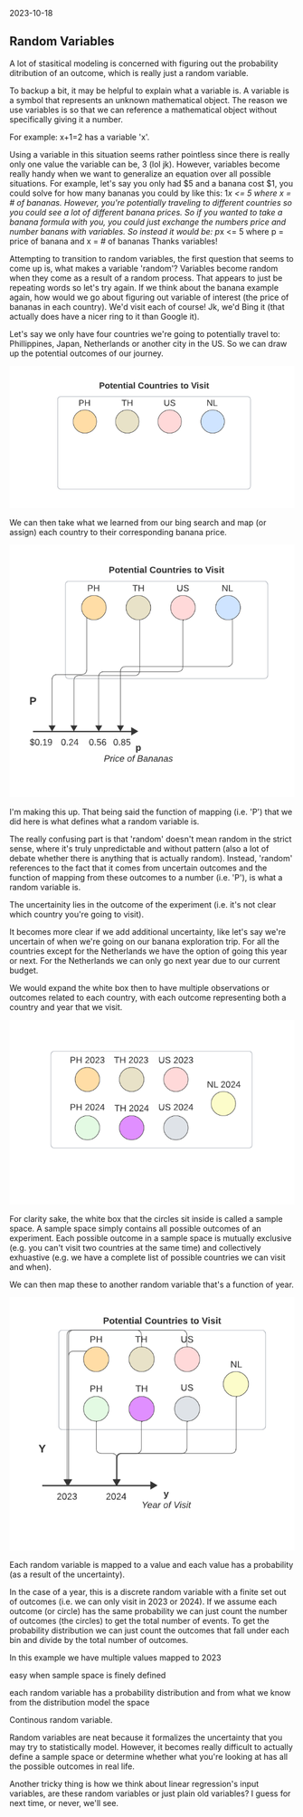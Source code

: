 2023-10-18

## Random Variables

A lot of stasitical modeling is concerned with figuring out the probability ditribution of an outcome, which is really just a random variable.

To backup a bit, it may be helpful to explain what a variable is. A variable is a symbol that represents an unknown mathematical object. The reason we use variables is so that we can reference a mathematical object without specifically giving it a number.

For example: x+1=2 has a variable 'x'. 

Using a variable in this situation seems rather pointless since there is really only one value the variable can be, 3 (lol jk). However, variables become really handy when we want to generalize an equation over all possible situations. For example, let's say you only had $5 and a banana cost $1, you could solve for how many bananas you could by like this: 1*x <= 5 where x = # of bananas. However, you're potentially traveling to different countries so you could see a lot of different banana prices. So if you wanted to take a banana formula with you, you could just exchange the numbers price and number banans with variables. So instead it would be: p*x <= 5 where p = price of banana and x = # of bananas Thanks variables!


Attempting to transition to random variables, the first question that seems to come up is, what makes a variable 'random'? Variables become random when they come as a result of a random process. That appears to just be repeating words so let's try again. If we think about the banana example again, how would we go about figuring out variable of interest (the price of bananas in each country). We'd visit each of course! Jk, we'd Bing it (that actually does have a nicer ring to it than Google it). 


Let's say we only have four countries we're going to potentially travel to: Phillippines, Japan, Netherlands or another city in the US. So we can draw up the potential outcomes of our journey.

![sample space of countries](/docs/assets/2023-10-18/0-country-sample-space.png)



We can then take what we learned from our bing search and map (or assign) each country to their corresponding banana price. 

![sample space of countries with mapping](/docs/assets/2023-10-18/1-country-sample-space-mapping.png)


I'm making this up. That being said the function of mapping (i.e. 'P') that we did here is what defines what a random variable is.


The really confusing part is that 'random' doesn't mean random in the strict sense, where it's truly unpredictable and without pattern (also a lot of debate whether there is anything that is actually random). Instead, 'random' references to the fact that it comes from uncertain outcomes and the function of mapping from these outcomes to a number  (i.e. 'P'), is what a random variable is. 

The uncertainity lies in the outcome of the experiment (i.e. it's not clear which country you're going to visit).


It becomes more clear if we add additional uncertainty, like let's say we're uncertain of when we're going on our banana exploration trip. For all the countries except for the Netherlands we have the option of going this year or next. For the Netherlands we can only go next year due to our current budget.

We would expand the white box then to have multiple observations or outcomes related to each country, with each outcome representing both a country and year that we visit.

![sample space of countries with year](/docs/assets/2023-10-18/2-country-sample-space-w-year.png)

For clarity sake, the white box that the circles sit inside is called a sample space. A sample space simply contains all possible outcomes of an experiment. Each possible outcome in a sample space is mutually exclusive (e.g. you can't visit two countries at the same time) and collectively exhuastive (e.g. we have a complete list of possible countries we can visit and when).

We can then map these to another random variable that's a function of year.

![sample space of countries with year mapping](/docs/assets/2023-10-18/3-country-sample-space-w-year-mapping.png)

Each random variable is mapped to a value and each value has a probability (as a result of the uncertainty). 

In the case of a year, this is a discrete random variable with a finite set out of outcomes (i.e. we can only visit in 2023 or 2024). If we assume each outcome (or circle) has the same probability we can just count the number of outcomes (the circles) to get the total number of events. To get the probability distribution we can just count the outcomes that fall under each bin and divide by the total number of outcomes. 


In this example we have multiple values mapped to 2023





easy when sample space is finely defined
 



each random variable has a probability distribution and from what we know from the distribution model the space







Continous random variable. 

Random variables are neat because it formalizes the uncertainty that you may try to statistically model. However, it becomes really difficult to actually define a sample space or determine whether what you're looking at has all the possible outcomes in real life. 



Another tricky thing is how we think about linear regression's input variables, are these random variables or just plain old variables? I guess for next time, or never, we'll see.

